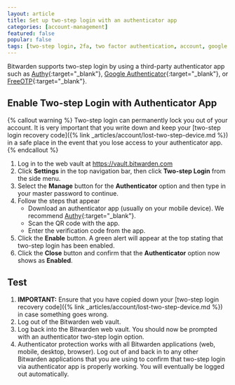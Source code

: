 ```yaml
---
layout: article
title: Set up two-step login with an authenticator app
categories: [account-management]
featured: false
popular: false
tags: [two-step login, 2fa, two factor authentication, account, google authenticator, authy, totp]
---
```


Bitwarden supports two-step login by using a third-party authenticator app such as [Authy](https://authy.com/){:target="_blank"}, [Google Authenticator](https://support.google.com/accounts/answer/1066447?hl=en){:target="_blank"}, or [FreeOTP](https://freeotp.github.io/){:target="_blank"}.

## Enable Two-step Login with Authenticator App

{% callout warning %}
Two-step login can permanently lock you out of your account. It is very important that you write down and keep your [two-step login recovery code]({% link _articles/account/lost-two-step-device.md %}) in a safe place in the event that you lose access to your authenticator app.
{% endcallout %}

1. Log in to the web vault at <https://vault.bitwarden.com>
2. Click **Settings** in the top navigation bar, then click **Two-step Login** from the side menu.
3. Select the **Manage** button for the **Authenticator** option and then type in your master password to continue.
4. Follow the steps that appear
   - Download an authenticator app (usually on your mobile device). We recommend [Authy](https://authy.com/){:target="_blank"}.
   - Scan the QR code with the app.
   - Enter the verification code from the app.
5. Click the **Enable** button. A green alert will appear at the top stating that two-step login has been enabled.
6. Click the **Close** button and confirm that the **Authenticator** option now shows as **Enabled**.

## Test

1. **IMPORTANT:** Ensure that you have copied down your [two-step login recovery code]({% link _articles/account/lost-two-step-device.md %}) in case something goes wrong.
2. Log out of the Bitwarden web vault.
3. Log back into the Bitwarden web vault. You should now be prompted with an authenticator two-step login option.
4. Authenticator protection works with all Bitwarden applications (web, mobile, desktop, browser). Log out of and back in to any other Bitwarden applications that you are using to confirm that two-step login via authenticator app is properly working. You will eventually be logged out automatically.
